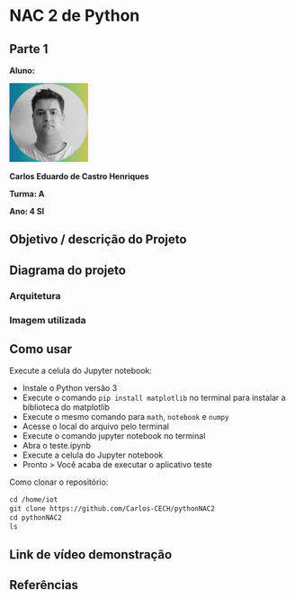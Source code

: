 # NAC 2 de Python

## Parte 1

**Aluno:**

![Icon](./images/carloseduardo-01[250].PNG "Carlos Eduardo de Castro Henriques")

**Carlos Eduardo de Castro Henriques**

**Turma: A**

**Ano: 4 SI**

## Objetivo / descrição do Projeto

## Diagrama do projeto

### Arquitetura

### Imagem utilizada

## Como usar 

Execute a celula do Jupyter notebook:

* Instale o Python versão 3
* Execute o comando `pip install matplotlib` no terminal para instalar a biblioteca do matplotlib 
* Execute o mesmo comando para `math`, `notebook` e `numpy`
* Acesse o local do arquivo pelo terminal
* Execute o comando jupyter notebook no terminal
* Abra o teste.ipynb
* Execute a celula do Jupyter notebook
* Pronto > Você acaba de executar o aplicativo teste

Como clonar o repositório:

    cd /home/iot
    git clone https://github.com/Carlos-CECH/pythonNAC2
    cd pythonNAC2
    ls


## Link de vídeo demonstração

<!--[Link para o video youtube](https://youtu.be/wv0MEnzSnEs)-->


## Referências 

<!--* [Basic writing and formatting syntax](https://docs.github.com/en/github/writing-on-github/getting-started-with-writing-and-formatting-on-github/basic-writing-and-formatting-syntax)
* [Math.atan2()](https://developer.mozilla.org/pt-BR/docs/Web/JavaScript/Reference/Global_Objects/Math/atan2)
* [OpenCV - Contour Features](https://docs.opencv.org/4.x/dd/d49/tutorial_py_contour_features.html)-->
